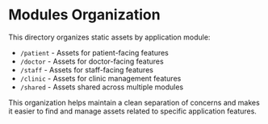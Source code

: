 
# Modules Organization

This directory organizes static assets by application module:

- `/patient` - Assets for patient-facing features
- `/doctor` - Assets for doctor-facing features
- `/staff` - Assets for staff-facing features
- `/clinic` - Assets for clinic management features
- `/shared` - Assets shared across multiple modules

This organization helps maintain a clean separation of concerns and makes it easier to find and manage assets related to specific application features.
